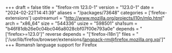 +++
draft = false
title = "firefox-rm 123.0-1"
version = "123.0-1"
date = "2024-02-22T14:41:39"
aliases = "/packages/73648"
categories = ['firefox-extensions']
upstreamurl = "http://www.mozilla.org/projects/l10n/mlp.html"
arch = "x86_64"
size = "544336"
usize = "598501"
sha1sum = "b46f81db26e0c04bc046a8028cbf07f00e793a0e"
depends = "['firefox>=123.0']"
reverse depends = "['firefox-i18n']"
files = "['/usr/lib/firefox/browser/extensions/langpack-rm@firefox.mozilla.org.xpi']"
+++
Romansh language support for Firefox